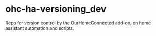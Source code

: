 # ohc-ha-versioning_dev
Repo for version control by the OurHomeConnected add-on, on home assistant automation and scripts.

